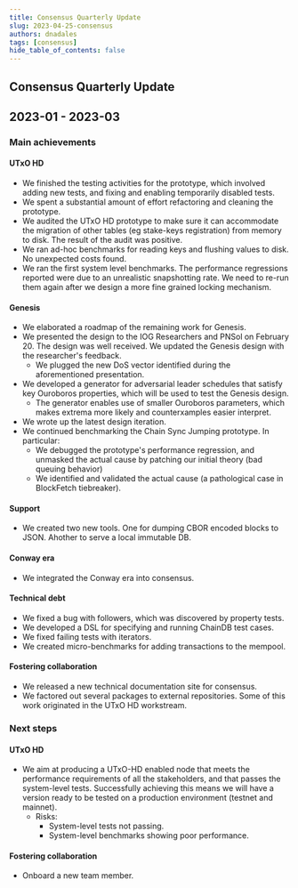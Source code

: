 ```yaml
---
title: Consensus Quarterly Update
slug: 2023-04-25-consensus
authors: dnadales
tags: [consensus]
hide_table_of_contents: false
---
```


## Consensus Quarterly Update
## 2023-01 - 2023-03 

### Main achievements

#### UTxO HD

- We finished the testing activities for the prototype, which involved adding
  new tests, and fixing and enabling temporarily disabled tests.
- We spent a substantial amount of effort refactoring and cleaning the
  prototype.
- We audited the UTxO HD prototype to make sure it can accommodate the migration
  of other tables (eg stake-keys registration) from memory to disk. The result
  of the audit was positive.
- We ran ad-hoc benchmarks for reading keys and flushing values to disk. No
  unexpected costs found.
- We ran the first system level benchmarks. The performance regressions reported
  were due to an unrealistic snapshotting rate. We need to re-run them again
  after we design a more fine grained locking mechanism.
  
#### Genesis

- We elaborated a roadmap of the remaining work for Genesis.
- We presented the design to the IOG Researchers and PNSol on February 20. The
  design was well received. We updated the Genesis design with the researcher's
  feedback.
    - We plugged the new DoS vector identified during the aforementioned
      presentation.
- We developed a generator for adversarial leader schedules that satisfy key
  Ouroboros properties, which will be used to test the Genesis design.
    - The generator enables use of smaller Ouroboros parameters, which makes
      extrema more likely and counterxamples easier interpret.
- We wrote up the latest design iteration.
- We continued benchmarking the Chain Sync Jumping prototype. In particular:
    - We debugged the prototype's performance regression, and unmasked the
      actual cause by patching our initial theory (bad queuing behavior)
    - We identified and validated the actual cause (a pathological case in
      BlockFetch tiebreaker).

#### Support

- We created two new tools. One for dumping CBOR encoded blocks to JSON. Ahother
  to serve a local immutable DB.

#### Conway era

- We integrated the Conway era into consensus.

#### Technical debt

- We fixed a bug with followers, which was discovered by property tests. 
- We developed a DSL for specifying and running ChainDB test cases.
- We fixed failing tests with iterators.
- We created micro-benchmarks for adding transactions to the mempool.

#### Fostering collaboration 

- We released a new technical documentation site for consensus.
- We factored out several packages to external repositories. Some of this work
  originated in the UTxO HD workstream.

### Next steps

#### UTxO HD

- We aim at producing a UTxO-HD enabled node that meets the performance
  requirements of all the stakeholders, and that passes the system-level tests.
  Successfully achieving this means we will have a version ready to be tested on
  a production environment (testnet and mainnet).
  - Risks:
    - System-level tests not passing.
    - System-level benchmarks showing poor performance.

#### Fostering collaboration 

- Onboard a new team member.
